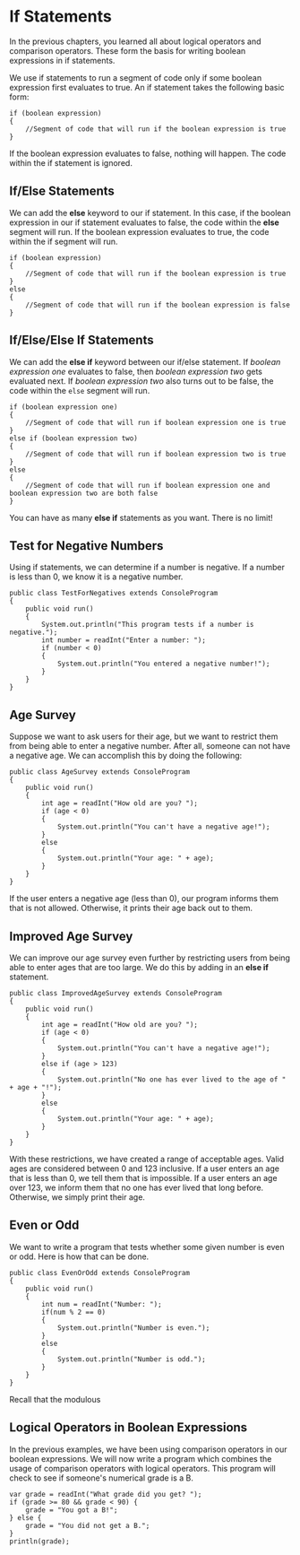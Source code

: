 # If Statements

In the previous chapters, you learned all about logical operators and comparison operators. These form the basis for writing boolean expressions in if statements.

We use if statements to run a segment of code only if some boolean expression first evaluates to true. An if statement takes the following basic form:

```
if (boolean expression) 
{
    //Segment of code that will run if the boolean expression is true
}
```

If the boolean expression evaluates to false, nothing will happen. The code within the if statement is ignored. 

## If/Else Statements

We can add the **else** keyword to our if statement. In this case, if the boolean expression in our if statement evaluates to false, the code within the **else** segment will run. If the boolean expression evaluates to true, the code within the if segment will run.

```
if (boolean expression) 
{
    //Segment of code that will run if the boolean expression is true
} 
else 
{
    //Segment of code that will run if the boolean expression is false
}
```

## If/Else/Else If Statements

We can add the **else if** keyword between our if/else statement. If *boolean expression one* evaluates to false, then *boolean expression two* gets evaluated next. If *boolean expression two* also turns out to be false, the code within the `else` segment will run.

```
if (boolean expression one) 
{
    //Segment of code that will run if boolean expression one is true
} 
else if (boolean expression two)
{
    //Segment of code that will run if boolean expression two is true
}
else 
{
    //Segment of code that will run if boolean expression one and boolean expression two are both false
}
```

You can have as many **else if** statements as you want. There is no limit!

## Test for Negative Numbers

Using if statements, we can determine if a number is negative. If a number is less than 0, we know it is a negative number.

```
public class TestForNegatives extends ConsoleProgram
{
    public void run()
    {
        System.out.println("This program tests if a number is negative.");
        int number = readInt("Enter a number: ");
        if (number < 0) 
        {
            System.out.println("You entered a negative number!");
        }
    }
}

```


## Age Survey

Suppose we want to ask users for their age, but we want to restrict them from being able to enter a negative number. After all, someone can not have a negative age. We can accomplish this by doing the following:

```
public class AgeSurvey extends ConsoleProgram
{
    public void run()
    {
        int age = readInt("How old are you? ");
        if (age < 0) 
        {
            System.out.println("You can't have a negative age!");
        }
        else
        {
            System.out.println("Your age: " + age);   
        }
    }
}
```

If the user enters a negative age (less than 0), our program informs them that is not allowed. Otherwise, it prints their age back out to them.

## Improved Age Survey

We can improve our age survey even further by restricting users from being able to enter ages that are too large. We do this by adding in an **else if** statement.

```
public class ImprovedAgeSurvey extends ConsoleProgram
{
    public void run()
    {
        int age = readInt("How old are you? ");
        if (age < 0) 
        {
            System.out.println("You can't have a negative age!");
        }
        else if (age > 123)
        {
            System.out.println("No one has ever lived to the age of " + age + "!");
        }
        else
        {
            System.out.println("Your age: " + age);   
        }
    }
}
```

With these restrictions, we have created a range of acceptable ages. Valid ages are considered between 0 and 123 inclusive. If a user enters an age that is less than 0, we tell them that is impossible. If a user enters an age over 123, we inform them that no one has ever lived that long before. Otherwise, we simply print their age.


## Even or Odd

We want to write a program that tests whether some given number is even or odd. Here is how that can be done.

```
public class EvenOrOdd extends ConsoleProgram
{
    public void run()
    {
        int num = readInt("Number: ");
        if(num % 2 == 0)
        {
        	System.out.println("Number is even.");
        }
        else
        {
        	System.out.println("Number is odd.");
        }
    }
}
```

Recall that the modulous

## Logical Operators in Boolean Expressions

In the previous examples, we have been using comparison operators in our boolean expressions. We will now write a program which combines the usage of comparison operators with logical operators. This program will check to see if someone's numerical grade is a B.

```
var grade = readInt("What grade did you get? ");
if (grade >= 80 && grade < 90) {
    grade = "You got a B!";
} else {
    grade = "You did not get a B.";
}
println(grade);
```